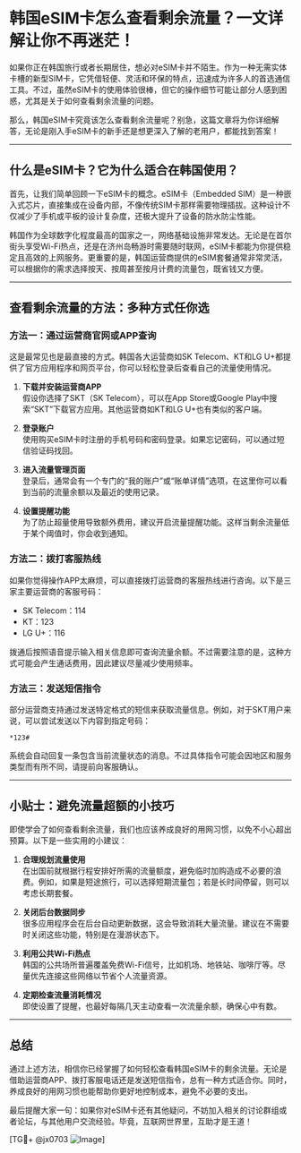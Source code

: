 # 韩国eSIM卡怎么查看剩余流量？一文详解让你不再迷茫！

如果你正在韩国旅行或者长期居住，想必对eSIM卡并不陌生。作为一种无需实体卡槽的新型SIM卡，它凭借轻便、灵活和环保的特点，迅速成为许多人的首选通信工具。不过，虽然eSIM卡的使用体验很棒，但它的操作细节可能让部分人感到困惑，尤其是关于如何查看剩余流量的问题。

那么，韩国eSIM卡究竟该怎么查看剩余流量呢？别急，这篇文章将为你详细解答，无论是刚入手eSIM卡的新手还是想更深入了解的老用户，都能找到答案！

---

## 什么是eSIM卡？它为什么适合在韩国使用？

首先，让我们简单回顾一下eSIM卡的概念。eSIM卡（Embedded SIM）是一种嵌入式芯片，直接集成在设备内部，不像传统SIM卡那样需要物理插拔。这种设计不仅减少了手机或平板的设计复杂度，还极大提升了设备的防水防尘性能。

韩国作为全球数字化程度最高的国家之一，网络基础设施非常发达。无论是在首尔街头享受Wi-Fi热点，还是在济州岛畅游时需要随时联网，eSIM卡都能为你提供稳定且高效的上网服务。更重要的是，韩国运营商提供的eSIM套餐通常非常灵活，可以根据你的需求选择按天、按周甚至按月计费的流量包，既省钱又方便。

---

## 查看剩余流量的方法：多种方式任你选

### 方法一：通过运营商官网或APP查询
这是最常见也是最直接的方式。韩国各大运营商如SK Telecom、KT和LG U+都提供了官方应用程序和网页平台，你可以轻松登录后查看自己的流量使用情况。

1. **下载并安装运营商APP**  
   假设你选择了SKT（SK Telecom），可以在App Store或Google Play中搜索“SKT”下载官方应用。其他运营商如KT和LG U+也有类似的客户端。

2. **登录账户**  
   使用购买eSIM卡时注册的手机号码和密码登录。如果忘记密码，可以通过短信验证码找回。

3. **进入流量管理页面**  
   登录后，通常会有一个专门的“我的账户”或“账单详情”选项，在这里你可以看到当前的流量余额以及最近的使用记录。

4. **设置提醒功能**  
   为了防止超量使用导致额外费用，建议开启流量提醒功能。这样当剩余流量低于某个阈值时，你会收到通知。

### 方法二：拨打客服热线
如果你觉得操作APP太麻烦，可以直接拨打运营商的客服热线进行咨询。以下是三家主要运营商的客服号码：
- SK Telecom：114  
- KT：123  
- LG U+：116  

拨通后按照语音提示输入相关信息即可查询流量余额。不过需要注意的是，这种方式可能会产生通话费用，因此建议尽量减少使用频率。

### 方法三：发送短信指令
部分运营商支持通过发送特定格式的短信来获取流量信息。例如，对于SKT用户来说，可以尝试发送以下内容到指定号码：
```
*123#
```
系统会自动回复一条包含当前流量状态的消息。不过具体指令可能会因地区和服务类型而有所不同，请提前向客服确认。

---

## 小贴士：避免流量超额的小技巧

即使学会了如何查看剩余流量，我们也应该养成良好的用网习惯，以免不小心超出预算。以下是一些实用的小建议：

1. **合理规划流量使用**  
   在出国前就根据行程安排好所需的流量额度，避免临时加购造成不必要的浪费。例如，如果是短途旅行，可以选择短期流量包；若是长时间停留，则可以考虑长期套餐。

2. **关闭后台数据同步**  
   很多应用程序会在后台自动更新数据，这会导致消耗大量流量。建议在不需要时关闭这些功能，特别是在漫游状态下。

3. **利用公共Wi-Fi热点**  
   韩国的公共场所普遍覆盖免费Wi-Fi信号，比如机场、地铁站、咖啡厅等。尽量优先连接这些网络以节省个人流量资源。

4. **定期检查流量消耗情况**  
   即使设置了提醒，也最好每隔几天主动查看一次流量余额，确保心中有数。

---

## 总结

通过上述方法，相信你已经掌握了如何轻松查看韩国eSIM卡的剩余流量。无论是借助运营商APP、拨打客服电话还是发送短信指令，总有一种方式适合你。同时，养成良好的用网习惯也能帮助你更好地控制成本，避免不必要的支出。

最后提醒大家一句：如果你对eSIM卡还有其他疑问，不妨加入相关的讨论群组或者论坛，与其他用户交流经验。毕竟，互联网世界里，互助才是王道！

[TG💪+ @jx0703 ![Image](https://github.com/user-attachments/assets/dbca1d08-cadb-493c-b0ec-ad6f7a83f270)]